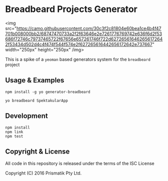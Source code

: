 # Breadbeard Projects Generator

<img src="https://camo.githubusercontent.com/30c3f2c81804e60bea1ce4b4f47701b008000bb2/68747470733a2f2f63646e2e7261776769742e636f6d2f53686f72746c79737465722f67656e657261746f722d627265616462656172642f53434d502d4c4f474f544f574e2f627265616442656172642e737667" width="250px" height="250px" /img>

This is a spike of a `yeoman` based generators system for the `breadbeard` project

## Usage & Examples

```
npm install -g yo generator-breadbeard

yo breadbeard SpektakularApp
```

## Development

```
npm install
npm link
npm test
```

## Copyright & License

All code in this repository is released under the terms of the ISC License

Copyright (C) 2016 Prismatik Pty Ltd.
